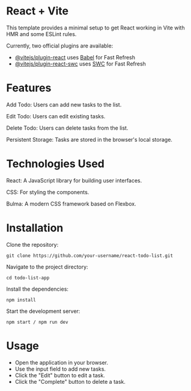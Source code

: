 # React + Vite

This template provides a minimal setup to get React working in Vite with HMR and some ESLint rules.

Currently, two official plugins are available:

- [@vitejs/plugin-react](https://github.com/vitejs/vite-plugin-react/blob/main/packages/plugin-react/README.md) uses [Babel](https://babeljs.io/) for Fast Refresh
- [@vitejs/plugin-react-swc](https://github.com/vitejs/vite-plugin-react-swc) uses [SWC](https://swc.rs/) for Fast Refresh


# Features

Add Todo: Users can add new tasks to the list.

Edit Todo: Users can edit existing tasks.

Delete Todo: Users can delete tasks from the list.

Persistent Storage: Tasks are stored in the browser's local storage.


# Technologies Used

React: A JavaScript library for building user interfaces.

CSS: For styling the components.

Bulma: A modern CSS framework based on Flexbox.

# Installation

Clone the repository:

    git clone https://github.com/your-username/react-todo-list.git

Navigate to the project directory:

    cd todo-list-app

Install the dependencies:

    npm install

Start the development server:

    npm start / npm run dev

# Usage

* Open the application in your browser.
* Use the input field to add new tasks.
* Click the "Edit" button to edit a task.
* Click the "Complete" button to delete a task.
